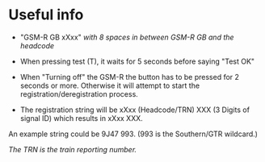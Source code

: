 # Useful info

- "GSM-R GB        xXxx" *with 8 spaces in between GSM-R GB and the headcode*

- When pressing test (T), it waits for 5 seconds before saying "Test OK"

- When "Turning off" the GSM-R the button has to be pressed for 2 seconds or more. Otherwise it will attempt to start the registration/deregistration process.

- The registration string will be xXxx (Headcode/TRN) XXX (3 Digits of signal ID) which results in xXxx XXX.

An example string could be 9J47 993. (993 is the Southern/GTR wildcard.)

*The TRN is the train reporting number.*